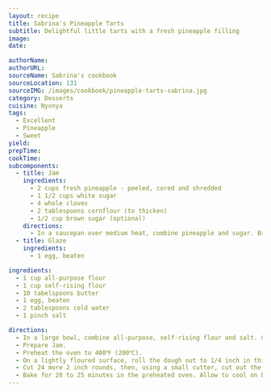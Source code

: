 ```yaml
---
layout: recipe
title: Sabrina's Pineapple Tarts
subtitle: Delightful little tarts with a fresh pineapple filling
image:
date:

authorName:
authorURL:
sourceName: Sabrina's cookbook
sourceLocation: 131
sourceIMG: /images/cookbook/pineapple-tarts-sabrina.jpg
category: Desserts
cuisine: Nyonya
tags:
  - Excellent
  - Pineapple
  - Sweet
yield:
prepTime:
cookTime:
subcomponents:
  - title: Jam
    ingredients:
      - 2 cups fresh pineapple - peeled, cored and shredded
      - 1 1/2 cups white sugar
      - 4 whole cloves
      - 2 tablespoons cornflour (to thicken)
      - 1/2 cup brown sugar (optional)
    directions:
      - In a saucepan over medium heat, combine pineapple and sugar. Bring to a boil. Reduce heat and simmer, stirring frequently, for 30 minutes, or until mixture thickens. Remove from heat and allow to cool.
  - title: Glaze
    ingredients:
      - 1 egg, beaten

ingredients:
  - 1 cup all-purpose flour
  - 1 cup self-rising flour
  - 10 tabelspoons butter
  - 1 egg, beaten
  - 2 tablespoons cold water
  - 1 pinch salt

directions:
  - In a large bowl, combine all-purpose, self-rising flour and salt. Cut in butter until mixture resembles course crumbs. Make a well in the center of the mixture. Pour in 1 beaten egg and water. Bind the ingredeints together gently. Do not knead too much. Shape dough into a ball, wrap in plastic and refridgerate for 4 hours or overnight.
  - Prepare Jam.
  - Preheat the oven to 400℉ (200℃).
  - On a lightly floured surface, roll the dough out to 1/4 inch in thickness. Cut 24 rounds, using a 2 inch round fluted cutter. Place on a cookie sheet. Put a spoonful of pineapple jam in the center of each piece. Decorate with criss-cross strips of pastry over jam, extending slightly onto pastry shell.
  - Cut 24 more 2 inch rounds, then, using a small cutter, cut out the centers, creating a ring shape. Moisten the edges of each pastry, and place the rings on top of each pastry shell. Brush the top of the pastry with beaten egg.
  - Bake for 20 to 25 minutes in the preheated oven. Allow to cool on baking sheet for 5 minutes before removing to a wire rack to cool completely.
---
```

